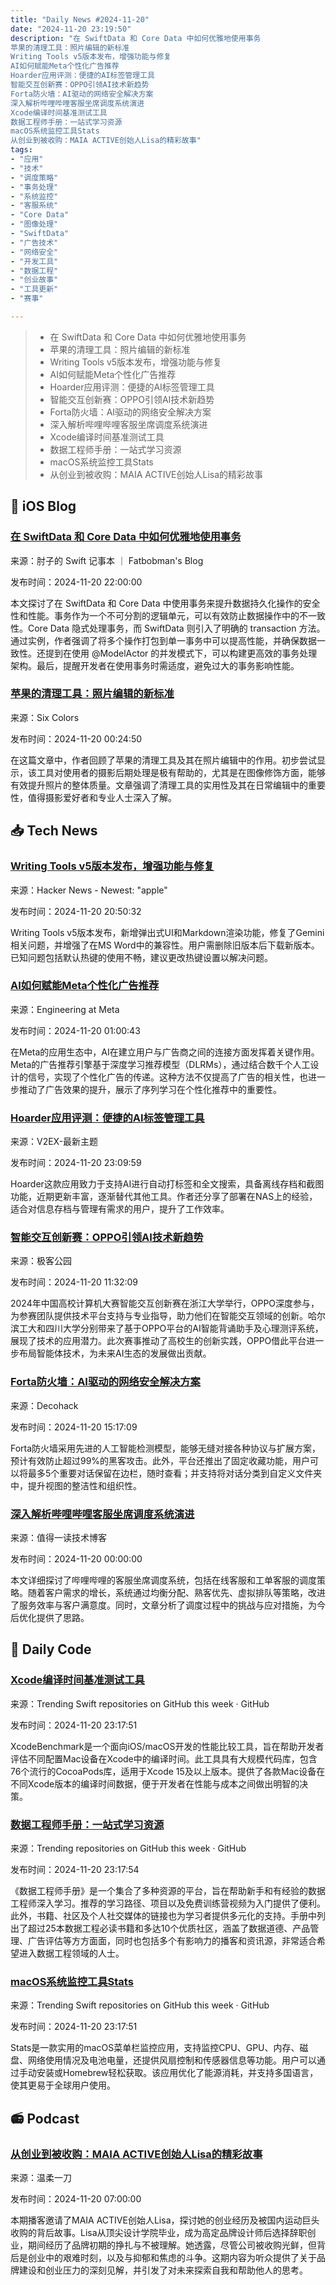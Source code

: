 ```yaml
---
title: "Daily News #2024-11-20"
date: "2024-11-20 23:19:50"
description: "在 SwiftData 和 Core Data 中如何优雅地使用事务
苹果的清理工具：照片编辑的新标准
Writing Tools v5版本发布，增强功能与修复
AI如何赋能Meta个性化广告推荐
Hoarder应用评测：便捷的AI标签管理工具
智能交互创新赛：OPPO引领AI技术新趋势
Forta防火墙：AI驱动的网络安全解决方案
深入解析哔哩哔哩客服坐席调度系统演进
Xcode编译时间基准测试工具
数据工程师手册：一站式学习资源
macOS系统监控工具Stats
从创业到被收购：MAIA ACTIVE创始人Lisa的精彩故事"
tags: 
- "应用"
- "技术"
- "调度策略"
- "事务处理"
- "系统监控"
- "客服系统"
- "Core Data"
- "图像处理"
- "SwiftData"
- "广告技术"
- "网络安全"
- "开发工具"
- "数据工程"
- "创业故事"
- "工具更新"
- "赛事"

---
```


> - 在 SwiftData 和 Core Data 中如何优雅地使用事务
> - 苹果的清理工具：照片编辑的新标准
> - Writing Tools v5版本发布，增强功能与修复
> - AI如何赋能Meta个性化广告推荐
> - Hoarder应用评测：便捷的AI标签管理工具
> - 智能交互创新赛：OPPO引领AI技术新趋势
> - Forta防火墙：AI驱动的网络安全解决方案
> - 深入解析哔哩哔哩客服坐席调度系统演进
> - Xcode编译时间基准测试工具
> - 数据工程师手册：一站式学习资源
> - macOS系统监控工具Stats
> - 从创业到被收购：MAIA ACTIVE创始人Lisa的精彩故事

## 🍎 iOS Blog

### [在 SwiftData 和 Core Data 中如何优雅地使用事务](https://fatbobman.com/zh/posts/using-transactions-instead-of-save-in-swiftdata-and-core-data/)

来源：肘子的 Swift 记事本 ｜ Fatbobman's Blog

发布时间：2024-11-20 22:00:00

本文探讨了在 SwiftData 和 Core Data 中使用事务来提升数据持久化操作的安全性和性能。事务作为一个不可分割的逻辑单元，可以有效防止数据操作中的不一致性。Core Data 隐式处理事务，而 SwiftData 则引入了明确的 transaction 方法。通过实例，作者强调了将多个操作打包到单一事务中可以提高性能，并确保数据一致性。还提到在使用 @ModelActor 的并发模式下，可以构建更高效的事务处理架构。最后，提醒开发者在使用事务时需适度，避免过大的事务影响性能。

### [苹果的清理工具：照片编辑的新标准](https://sixcolors.com/post/2024/11/how-does-clean-up-measure-up/)

来源：Six Colors

发布时间：2024-11-20 00:24:50

在这篇文章中，作者回顾了苹果的清理工具及其在照片编辑中的作用。初步尝试显示，该工具对使用者的摄影后期处理是极有帮助的，尤其是在图像修饰方面，能够有效提升照片的整体质量。文章强调了清理工具的实用性及其在日常编辑中的重要性，值得摄影爱好者和专业人士深入了解。

## 📥 Tech News

### [Writing Tools v5版本发布，增强功能与修复](https://github.com/theJayTea/WritingTools/releases/tag/v5)

来源：Hacker News - Newest: "apple"

发布时间：2024-11-20 20:50:32

Writing Tools v5版本发布，新增弹出式UI和Markdown渲染功能，修复了Gemini相关问题，并增强了在MS Word中的兼容性。用户需删除旧版本后下载新版本。已知问题包括默认热键的使用不畅，建议更改热键设置以解决问题。

### [AI如何赋能Meta个性化广告推荐](https://engineering.fb.com/2024/11/19/data-infrastructure/sequence-learning-personalized-ads-recommendations/)

来源：Engineering at Meta

发布时间：2024-11-20 01:00:43

在Meta的应用生态中，AI在建立用户与广告商之间的连接方面发挥着关键作用。Meta的广告推荐引擎基于深度学习推荐模型（DLRMs），通过结合数千个人工设计的信号，实现了个性化广告的传递。这种方法不仅提高了广告的相关性，也进一步推动了广告效果的提升，展示了序列学习在个性化推荐中的重要性。

### [Hoarder应用评测：便捷的AI标签管理工具](https://www.v2ex.com/t/1091339)

来源：V2EX-最新主题

发布时间：2024-11-20 23:09:59

Hoarder这款应用致力于支持AI进行自动打标签和全文搜索，具备离线存档和截图功能，近期更新丰富，逐渐替代其他工具。作者还分享了部署在NAS上的经验，适合对信息存档与管理有需求的用户，提升了工作效率。

### [智能交互创新赛：OPPO引领AI技术新趋势](http://www.geekpark.net/news/343294)

来源：极客公园

发布时间：2024-11-20 11:32:09

2024年中国高校计算机大赛智能交互创新赛在浙江大学举行，OPPO深度参与，为参赛团队提供技术平台支持与专业指导，助力他们在智能交互领域的创新。哈尔滨工大和四川大学分别带来了基于OPPO平台的AI智能背诵助手及心理测评系统，展现了技术的应用潜力。此次赛事推动了高校生的创新实践，OPPO借此平台进一步布局智能体技术，为未来AI生态的发展做出贡献。

### [Forta防火墙：AI驱动的网络安全解决方案](https://decohack.com/producthunt-daily-2024-11-20/)

来源：Decohack

发布时间：2024-11-20 15:17:09

Forta防火墙采用先进的人工智能检测模型，能够无缝对接各种协议与扩展方案，预计有效防止超过99%的黑客攻击。此外，平台还推出了固定收藏功能，用户可以将最多5个重要对话保留在边栏，随时查看；并支持将对话分类到自定义文件夹中，提升视图的整洁性和组织性。

### [深入解析哔哩哔哩客服坐席调度系统演进](https://mp.weixin.qq.com/s/60adp5UQw4VxYM4Qm6gRfw)

来源：值得一读技术博客

发布时间：2024-11-20 00:00:00

本文详细探讨了哔哩哔哩的客服坐席调度系统，包括在线客服和工单客服的调度策略。随着客户需求的增长，系统通过均衡分配、熟客优先、虚拟排队等策略，改进了服务效率与客户满意度。同时，文章分析了调度过程中的挑战与应对措施，为今后优化提供了思路。

## 💾 Daily Code

### [Xcode编译时间基准测试工具](https://github.com/devMEremenko/XcodeBenchmark)

来源：Trending Swift repositories on GitHub this week · GitHub

发布时间：2024-11-20 23:17:51

XcodeBenchmark是一个面向iOS/macOS开发的性能比较工具，旨在帮助开发者评估不同配置Mac设备在Xcode中的编译时间。此工具具有大规模代码库，包含76个流行的CocoaPods库，适用于Xcode 15及以上版本。提供了各款Mac设备在不同Xcode版本的编译时间数据，便于开发者在性能与成本之间做出明智的决策。

### [数据工程师手册：一站式学习资源](https://github.com/DataExpert-io/data-engineer-handbook)

来源：Trending repositories on GitHub this week · GitHub

发布时间：2024-11-20 23:17:54

《数据工程师手册》是一个集合了多种资源的平台，旨在帮助新手和有经验的数据工程师深入学习。推荐的学习路径、项目以及免费训练营视频为入门提供了便利。此外，书籍、社区及个人社交媒体的链接也为学习者提供多元化的支持。手册中列出了超过25本数据工程必读书籍和多达10个优质社区，涵盖了数据道德、产品管理、广告评估等方方面面，同时也包括多个有影响力的播客和资讯源，非常适合希望进入数据工程领域的人士。

### [macOS系统监控工具Stats](https://github.com/exelban/stats)

来源：Trending Swift repositories on GitHub this week · GitHub

发布时间：2024-11-20 23:17:51

Stats是一款实用的macOS菜单栏监控应用，支持监控CPU、GPU、内存、磁盘、网络使用情况及电池电量，还提供风扇控制和传感器信息等功能。用户可以通过手动安装或Homebrew轻松获取。该应用优化了能源消耗，并支持多国语言，使其更易于全球用户使用。

## 📻 Podcast

### [从创业到被收购：MAIA ACTIVE创始人Lisa的精彩故事](https://www.xiaoyuzhoufm.com/episode/673c82828d1233fb0d6abc65)

来源：温柔一刀

发布时间：2024-11-20 07:00:00

本期播客邀请了MAIA ACTIVE创始人Lisa，探讨她的创业经历及被国内运动巨头收购的背后故事。Lisa从顶尖设计学院毕业，成为高定品牌设计师后选择辞职创业，期间经历了品牌初期的挣扎与不被理解。她透露，尽管公司被收购光鲜，但背后是创业中的艰难时刻，以及与抑郁和焦虑的斗争。这期内容为听众提供了关于品牌建设和创业压力的深刻见解，并引发了对未来探索自我和帮助他人的思考。
